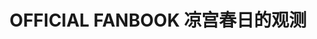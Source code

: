 ---
logo: images/official_book/凉宫春日的观测.jpg
title: OFFICIAL FANBOOK 凉宫春日的观测
subTitle: 《凉宫春日系列》小说的公式书，于2011年6月15日出版，出版社为角川书店

category: 公式书

hasResource: true
downloadList:
  - intro: equb 直链
    size: 33.8MB
    link: http://download.haruhifanclub.com/%E5%87%89%E5%AE%AB%E6%98%A5%E6%97%A5%E7%9A%84%E8%A7%82%E6%B5%8B.zip
  - intro: txt 直链
    size: 61KB
    link: http://download.haruhifanclub.com/%E5%87%89%E5%AE%AB%E6%98%A5%E6%97%A5%E7%9A%84%E8%A7%82%E6%B5%8B.zip
  - intro: 云盘 提取码:uqby
    size: 
    link: https://pan.baidu.com/s/1drP1FhV9z5Y4xRvmeLsD1g
    
downloadContent: |
  《凉宫春日系列》小说的公式书，于2011年6月15日出版，出版社为角川书店。<br>
  不仅是《忧郁》～《惊愕》登场人物和各集剧情简介（小心剧情泄漏！）、<br>
  谷川流＆いとうのいぢ访谈，以及仅发表于《the Sneaker》杂志的「珍贵原稿」也收录其中，<br>
  甚至围绕众角色的意外插曲和作者个人隐私也将在谷川．いとう＋责任编辑座谈会上赤裸披露！<br>
  别再犹豫，快来观测凉宫春日的一切！<br>
  ●〈登场人物〉收录凉宫系列当中出场的所有角色的简历、个性、<br>
  能力、ＳＯＳ团内交友录、名场面、名台词、设定草稿及相关用语等。<br>
  ●〈各集详解〉收录包括凉宫系列小说第１～11集解说与大纲。<br>
  ●〈有问必答〉特邀请作者谷川流和插画家いとうのいぢ，回答从作品到私人生活，<br>
  五花八门的50道问题。书迷也不得而知的惊人事实即将在此揭露！<br>
  ●〈原稿再录〉特别收录谷川流针对「漫无止尽的八月」<br>
  所撰写之关于时空回圈的考察文「a study in August」。<br>
  ●〈座谈杂谈〉则收录了谷川流、いとうのいぢ及两名责任编辑轻松愉快的访谈内容。<br>
  ●并附上《忧郁》到《愤慨》的「凉宫春日事件时序表」。
---